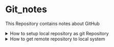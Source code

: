 # Git_notes
This Repository contains notes about GitHub

<details>
  <summary>How to setup local repository as git Repository</summary>
  
  `git init`
  
</details>
<details>
  <summary>How to get remote repository to local system</summary>
  
 `git clone [url]`
  
</details>